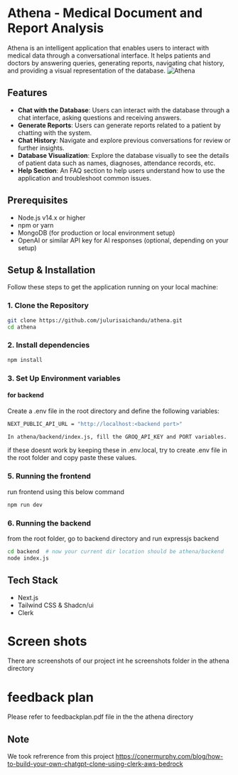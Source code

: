 # Athena - Medical Document and Report Analysis

Athena is an intelligent application that enables users to interact with medical data through a conversational interface. It helps patients and doctors by answering queries, generating reports, navigating chat history, and providing a visual representation of the database.
![Athena](screenshots/initial_page.png)
## Features
- **Chat with the Database**: Users can interact with the database through a chat interface, asking questions and receiving answers.
- **Generate Reports**: Users can generate reports related to a patient by chatting with the system.
- **Chat History**: Navigate and explore previous conversations for review or further insights.
- **Database Visualization**: Explore the database visually to see the details of patient data such as names, diagnoses, attendance records, etc.
- **Help Section**: An FAQ section to help users understand how to use the application and troubleshoot common issues.

## Prerequisites
- Node.js v14.x or higher
- npm or yarn
- MongoDB (for production or local environment setup)
- OpenAI or similar API key for AI responses (optional, depending on your setup)

## Setup & Installation
Follow these steps to get the application running on your local machine:

### 1. Clone the Repository
```bash
git clone https://github.com/julurisaichandu/athena.git
cd athena
```
### 2. Install dependencies
```bash
npm install
```

### 3. Set Up Environment variables
<!-- #### for authentication
To do this, first, paste the ENVs you copied from the Clerk dashboard into your `.env.local` file from earlier so it now looks something like this.
```bash
NEXT_PUBLIC_CLERK_PUBLISHABLE_KEY="<get this from clerk>"
CLERK_SECRET_KEY="<get this from clerk>"
```
follow this blog for authentication setup - https://conermurphy.com/blog/how-to-build-your-own-chatgpt-clone-using-clerk-aws-bedrock
-->
#### for backend
Create a .env file in the root directory and define the following variables:

```bash
NEXT_PUBLIC_API_URL = "http://localhost:<backend port>"

In athena/backend/index.js, fill the GROQ_API_KEY and PORT variables.
```
if these doesnt work by keeping these in .env.local, try to create .env file in the root folder and copy paste these values.

### 5. Running the frontend
run frontend using this below command

```bash
npm run dev
```
### 6. Running the backend
from the root folder, go to backend directory and run expressjs backend
```bash
cd backend  # now your current dir location should be athena/backend
node index.js
```

## Tech Stack

- Next.js
- Tailwind CSS & Shadcn/ui
- Clerk

# Screen shots
There are screenshots of our project int he screenshots folder in the athena directory

# feedback plan
Please refer to feedbackplan.pdf file in the the athena directory

## Note
We took refrerence from this project
https://conermurphy.com/blog/how-to-build-your-own-chatgpt-clone-using-clerk-aws-bedrock
